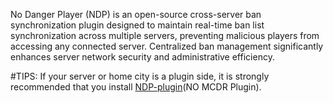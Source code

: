 ​No Danger Player (NDP)​​ is an open-source cross-server ban synchronization plugin designed to maintain real-time ban list synchronization across multiple servers, preventing malicious players from accessing any connected server. Centralized ban management significantly enhances server network security and administrative efficiency.

#TIPS: If your server or home city is a plugin side, it is strongly recommended that you install [NDP-plugin](https://modrinth.com/plugin/ndp-plugins)(NO MCDR Plugin).
